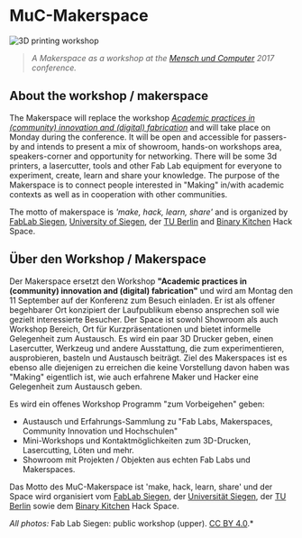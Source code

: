 # MuC-Makerspace

![3D printing workshop](/images/3dp-1.jpg)

> *A Makerspace as a workshop at the [Mensch und Computer](http://muc2017.mensch-und-computer.de/) 2017 conference.*


## About the workshop / makerspace

The Makerspace will replace the workshop [*Academic practices in (community) innovation and (digital) fabrication*](http://muc2017.mensch-und-computer.de/programm/workshops/#ws16) and will take place on Monday during the conference. It will be open and accessible for passers-by and intends to present a mix of showroom, hands-on workshops area, speakers-corner and opportunity for networking. There will be some 3d printers, a lasercutter, tools and other Fab Lab equipment for everyone to experiment, create, learn and share your knowledge. The purpose of the Makerspace is to connect people interested in "Making" in/with academic contexts as well as in cooperation with other communities.


The motto of makerspace is *'make, hack, learn, share'* and is organized by [FabLab Siegen](www.fablab-siegen.de), [University of Siegen](www.uni-siegen.de), der [TU Berlin](www.tu-berlin.de) and [Binary Kitchen](https://www.binary-kitchen.de) Hack Space.


## Über den Workshop / Makerspace

Der Makerspace ersetzt den Workshop **"Academic practices in (community) innovation and (digital) fabrication"** und wird am Montag den 11 September auf der Konferenz zum Besuch einladen. Er ist als offener begehbarer Ort konzipiert der Laufpublikum ebenso ansprechen soll wie gezielt interessierte Besucher. Der Space ist sowohl Showroom als auch Workshop Bereich, Ort für Kurzpräsentationen und bietet informelle Gelegenheit zum Austausch. Es wird ein paar 3D Drucker geben, einen Lasercutter, Werkzeug und andere Ausstattung, die zum experimentieren, ausprobieren, basteln und Austausch beiträgt.
Ziel des Makerspaces ist es ebenso alle diejenigen zu erreichen die keine Vorstellung davon haben was "Making" eigentlich ist, wie auch erfahrene Maker und Hacker eine Gelegenheit zum Austausch geben.

Es wird ein offenes Workshop Programm "zum Vorbeigehen" geben:

* Austausch und Erfahrungs-Sammlung zu "Fab Labs, Makerspaces, Community Innovation und Hochschulen"
* Mini-Workshops und Kontaktmöglichkeiten zum 3D-Drucken, Lasercutting, Löten und mehr.
* Showroom mit Projekten / Objekten aus echten Fab Labs und Makerspaces. 

Das Motto des MuC-Makerspace ist 'make, hack, learn, share' und der Space wird organisiert vom [FabLab Siegen](http://fablab-siegen.de/), der [Universität Siegen](http://www.uni-siegen.de/start/), der [TU Berlin](http://www.tu-berlin.de/menue/home/) sowie dem [Binary Kitchen](https://www.binary-kitchen.de) Hack Space.



*All photos:* Fab Lab Siegen: public workshop (upper). [CC BY 4.0](https://creativecommons.org/licenses/by/4.0/).*
